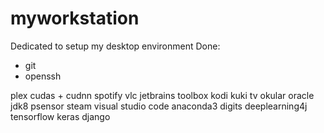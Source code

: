 # myworkstation
Dedicated to setup my desktop environment
Done:
* git
* openssh

plex
cudas + cudnn
spotify
vlc
jetbrains toolbox
kodi
kuki tv
okular
oracle jdk8
psensor
steam
visual studio code
anaconda3
digits
deeplearning4j
tensorflow
keras
django
